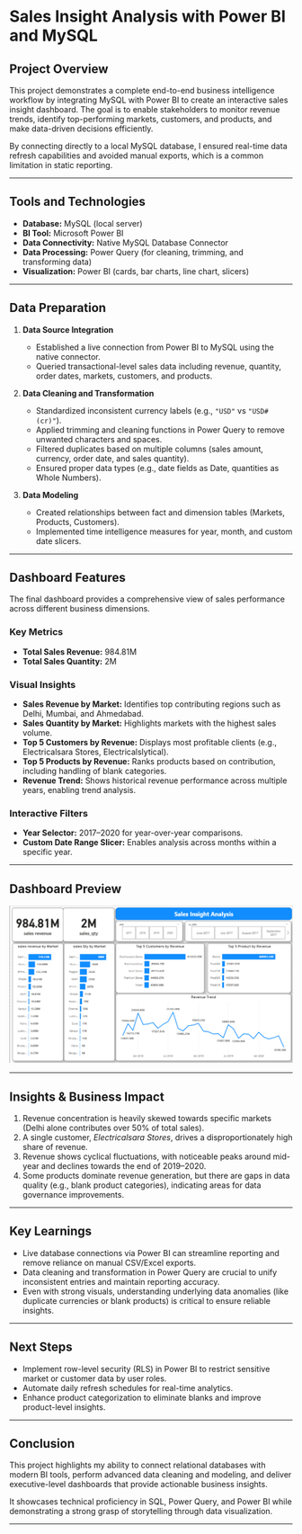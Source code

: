 # Sales Insight Analysis with Power BI and MySQL

## Project Overview
This project demonstrates a complete end-to-end business intelligence workflow by integrating MySQL with Power BI to create an interactive sales insight dashboard. The goal is to enable stakeholders to monitor revenue trends, identify top-performing markets, customers, and products, and make data-driven decisions efficiently. 

By connecting directly to a local MySQL database, I ensured real-time data refresh capabilities and avoided manual exports, which is a common limitation in static reporting.

---

## Tools and Technologies
- **Database:** MySQL (local server)
- **BI Tool:** Microsoft Power BI
- **Data Connectivity:** Native MySQL Database Connector
- **Data Processing:** Power Query (for cleaning, trimming, and transforming data)
- **Visualization:** Power BI (cards, bar charts, line chart, slicers)

---

## Data Preparation
1. **Data Source Integration**  
   - Established a live connection from Power BI to MySQL using the native connector.
   - Queried transactional-level sales data including revenue, quantity, order dates, markets, customers, and products.

2. **Data Cleaning and Transformation**  
   - Standardized inconsistent currency labels (e.g., `"USD"` vs `"USD#(cr)"`).
   - Applied trimming and cleaning functions in Power Query to remove unwanted characters and spaces.
   - Filtered duplicates based on multiple columns (sales amount, currency, order date, and sales quantity).
   - Ensured proper data types (e.g., date fields as Date, quantities as Whole Numbers).

3. **Data Modeling**  
   - Created relationships between fact and dimension tables (Markets, Products, Customers).
   - Implemented time intelligence measures for year, month, and custom date slicers.

---

## Dashboard Features
The final dashboard provides a comprehensive view of sales performance across different business dimensions.

### Key Metrics
- **Total Sales Revenue:** 984.81M  
- **Total Sales Quantity:** 2M  

### Visual Insights
- **Sales Revenue by Market:** Identifies top contributing regions such as Delhi, Mumbai, and Ahmedabad.  
- **Sales Quantity by Market:** Highlights markets with the highest sales volume.  
- **Top 5 Customers by Revenue:** Displays most profitable clients (e.g., Electricalsara Stores, Electricalslytical).  
- **Top 5 Products by Revenue:** Ranks products based on contribution, including handling of blank categories.  
- **Revenue Trend:** Shows historical revenue performance across multiple years, enabling trend analysis.  

### Interactive Filters
- **Year Selector:** 2017–2020 for year-over-year comparisons.  
- **Custom Date Range Slicer:** Enables analysis across months within a specific year.  

---

## Dashboard Preview

![Sales Insight Dashboard](sales_insight.png)

---

## Insights & Business Impact
1. Revenue concentration is heavily skewed towards specific markets (Delhi alone contributes over 50% of total sales).  
2. A single customer, *Electricalsara Stores*, drives a disproportionately high share of revenue.  
3. Revenue shows cyclical fluctuations, with noticeable peaks around mid-year and declines towards the end of 2019–2020.  
4. Some products dominate revenue generation, but there are gaps in data quality (e.g., blank product categories), indicating areas for data governance improvements.  

---

## Key Learnings
- Live database connections via Power BI can streamline reporting and remove reliance on manual CSV/Excel exports.  
- Data cleaning and transformation in Power Query are crucial to unify inconsistent entries and maintain reporting accuracy.  
- Even with strong visuals, understanding underlying data anomalies (like duplicate currencies or blank products) is critical to ensure reliable insights.  

---

## Next Steps
- Implement row-level security (RLS) in Power BI to restrict sensitive market or customer data by user roles.  
- Automate daily refresh schedules for real-time analytics.  
- Enhance product categorization to eliminate blanks and improve product-level insights.  

---

## Conclusion
This project highlights my ability to connect relational databases with modern BI tools, perform advanced data cleaning and modeling, and deliver executive-level dashboards that provide actionable business insights.  

It showcases technical proficiency in SQL, Power Query, and Power BI while demonstrating a strong grasp of storytelling through data visualization.

---
